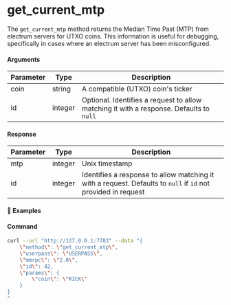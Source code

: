 # get\_current\_mtp

The `get_current_mtp` method returns the Median Time Past (MTP) from electrum servers for UTXO coins. This information is useful for debugging, specifically in cases where an electrum server has been misconfigured.


#### Arguments

| Parameter | Type   | Description                                                          |
| --------- | ------ | -------------------------------------------------------------------- |
| coin      | string | A compatible (UTXO) coin's ticker                                    |
| id        | integer| Optional. Identifies a request to allow matching it with a response. Defaults to `null`  |


#### Response

| Parameter  | Type   | Description      |
| ---------- | ------ | ---------------- |
| mtp        | integer| Unix timestamp   |
| id         | integer| Identifies a response to allow matching it with a request. Defaults to `null` if `id` not provided in request |


#### :pushpin: Examples

#### Command

```bash
curl --url "http://127.0.0.1:7783" --data "{
    \"method\": \"get_current_mtp\",
    \"userpass\": \"USERPASS\",
    \"mmrpc\": \"2.0\",
    \"id\": 42,
    \"params\": {
        \"coin\": \"RICK\"
    }
}
"
```

<div style="margin-top: 0.5rem;">

<collapse-text hidden title="Response">

#### Response (success)

```json
{
    "mmrpc": "2.0",
    "result": {
        "mtp": 1658746383
    },
    "id": 42
}
```

</collapse-text>

</div>
